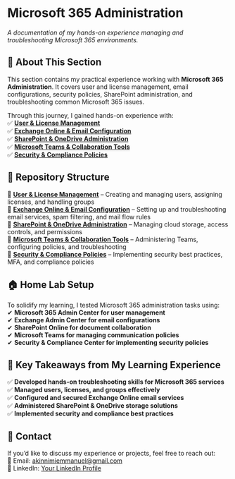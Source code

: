# **Microsoft 365 Administration**  

_A documentation of my hands-on experience managing and troubleshooting Microsoft 365 environments._  

## **📌 About This Section**  
This section contains my practical experience working with **Microsoft 365 Administration**. It covers user and license management, email configurations, security policies, SharePoint administration, and troubleshooting common Microsoft 365 issues.  

Through this journey, I gained hands-on experience with:  
✅ **[User & License Management](User-License-Management/README.md)**  
✅ **[Exchange Online & Email Configuration](Exchange-Online/README.md)**  
✅ **[SharePoint & OneDrive Administration](SharePoint-OneDrive/README.md)**  
✅ **[Microsoft Teams & Collaboration Tools](Teams-Collaboration/README.md)**  
✅ **[Security & Compliance Policies](Security-Compliance/README.md)**  

## **📂 Repository Structure**  

📁 **[User & License Management](User-License-Management/user-management.md)** – Creating and managing users, assigning licenses, and handling groups  
📁 **[Exchange Online & Email Configuration](Exchange-Online/exchange-setup.md)** – Setting up and troubleshooting email services, spam filtering, and mail flow rules  
📁 **[SharePoint & OneDrive Administration](SharePoint-OneDrive/sharepoint-config.md)** – Managing cloud storage, access controls, and permissions  
📁 **[Microsoft Teams & Collaboration Tools](Teams-Collaboration/teams-admin.md)**  – Administering Teams, configuring policies, and troubleshooting  
📁 **[Security & Compliance Policies](Security-Compliance/security-policies.md)** – Implementing security best practices, MFA, and compliance policies  

## **🏠 Home Lab Setup**  
To solidify my learning, I tested Microsoft 365 administration tasks using:  
✔ **Microsoft 365 Admin Center for user management**  
✔ **Exchange Admin Center for email configurations**  
✔ **SharePoint Online for document collaboration**  
✔ **Microsoft Teams for managing communication policies**  
✔ **Security & Compliance Center for implementing security policies**  

## **📌 Key Takeaways from My Learning Experience**  
✅ **Developed hands-on troubleshooting skills for Microsoft 365 services**  
✅ **Managed users, licenses, and groups effectively**  
✅ **Configured and secured Exchange Online email services**  
✅ **Administered SharePoint & OneDrive storage solutions**  
✅ **Implemented security and compliance best practices**  

## **📩 Contact**  
If you’d like to discuss my experience or projects, feel free to reach out:  
📧 Email: akinnimiemmanuel@gmail.com  
💼 LinkedIn: [Your LinkedIn Profile](https://linkedin.com/in/yourprofile)  
